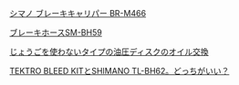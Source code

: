 
[シマノ ブレーキキャリパー BR-M466](https://bike.shimano.com/en-AU/product/component/alivio-t4000/BR-M446.html)

[ブレーキホースSM-BH59](https://bike.shimano.com/ja-JP/product/component/shimano/SM-BH59-JK-SS.html)

[じょうごを使わないタイプの油圧ディスクのオイル交換](https://irodoriworld.com/archives/6180)

[TEKTRO BLEED KITとSHIMANO TL-BH62。どっちがいい？](https://blog.cbnanashi.net/2019/02/7246)
